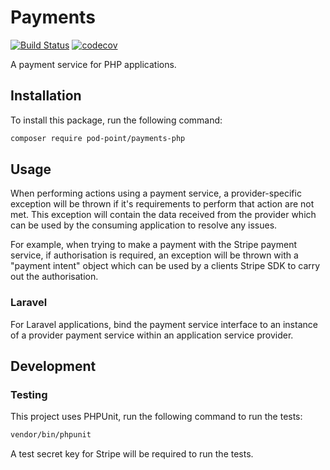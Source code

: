 # Payments

[![Build Status](https://travis-ci.com/Pod-Point/payments-php.svg?branch=master)](https://travis-ci.com/Pod-Point/payments-php)
[![codecov](https://codecov.io/gh/Pod-Point/payments-php/branch/master/graph/badge.svg)](https://codecov.io/gh/Pod-Point/payments-php)

A payment service for PHP applications.


## Installation

To install this package, run the following command:
```bash
composer require pod-point/payments-php
```


## Usage

When performing actions using a payment service, a provider-specific exception will be thrown if it's requirements to perform that action are not met. This exception will contain the data received from the provider which can be used by the consuming application to resolve any issues. 

For example, when trying to make a payment with the Stripe payment service, if authorisation is required, an exception will be thrown with a "payment intent" object which can be used by a clients Stripe SDK to carry out the authorisation.

### Laravel

For Laravel applications, bind the payment service interface to an instance of a provider payment service within an application service provider.


## Development

### Testing

This project uses PHPUnit, run the following command to run the tests:

```bash
vendor/bin/phpunit
```

A test secret key for Stripe will be required to run the tests.
